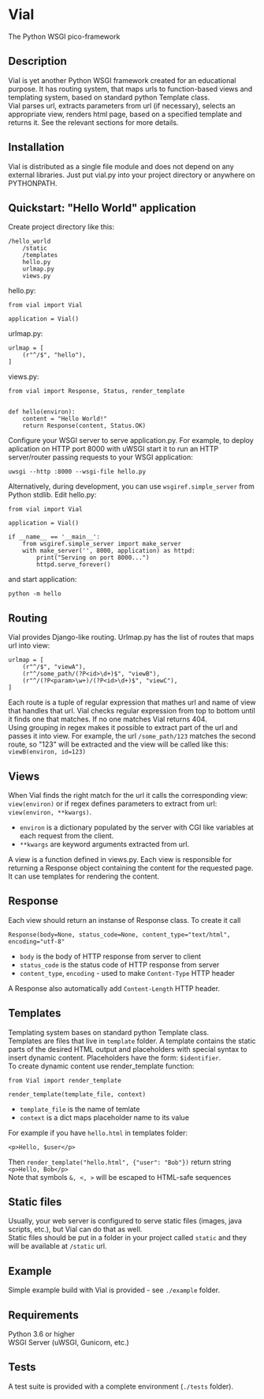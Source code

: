 # Vial
The Python WSGI pico-framework

## Description
Vial is yet another Python WSGI framework created for an educational purpose. It has routing system, that maps urls to function-based views and templating system, based on standard python Template class.  
Vial parses url, extracts parameters from url (if necessary), selects an appropriate view, renders html page, based on a specified template and returns it. See the relevant sections for more details. 

## Installation
Vial is distributed as a single file module and does not depend on any external libraries. Just put vial.py into your project directory or anywhere on PYTHONPATH.

## Quickstart: "Hello World" application
Create project directory like this:  
```
/hello_world
    /static
    /templates
    hello.py
    urlmap.py
    views.py
```

hello.py:
```
from vial import Vial

application = Vial()
```

urlmap.py:
```
urlmap = [
    (r"^/$", "hello"),
]

```

views.py:
```
from vial import Response, Status, render_template


def hello(environ):
    content = "Hello World!"
    return Response(content, Status.OK)
```
Configure your WSGI server to serve application.py. For example, to deploy aplication on HTTP port 8000 with uWSGI start it to run an HTTP server/router passing requests to your WSGI application:
```
uwsgi --http :8000 --wsgi-file hello.py
```
Alternatively, during development, you can use `wsgiref.simple_server` from Python stdlib. Edit hello.py:
```
from vial import Vial

application = Vial()

if __name__ == '__main__':
    from wsgiref.simple_server import make_server
    with make_server('', 8000, application) as httpd:
        print("Serving on port 8000...")
        httpd.serve_forever()
```
and start application:
```
python -m hello
```

## Routing
Vial provides Django-like routing. Urlmap.py has the list of routes that maps url into view:
```
urlmap = [
    (r"^/$", "viewA"),
    (r"^/some_path/(?P<id>\d+)$", "viewB"),
    (r"^/(?P<param>\w+)/(?P<id>\d+)$", "viewC"),
]
```
Each route is a tuple of regular expression that mathes url and name of view that handles that url. Vial checks regular expression from top to bottom until it finds one that matches. If no one matches Vial returns 404.  
Using grouping in regex makes it possible to extract part of the url and passes it into view. For example, the url `/some_path/123` matches the second route, so "123" will be extracted and the view will be called like this: `viewB(environ, id=123)`

## Views
When Vial finds the right match for the url it calls the corresponding view: `view(environ)` or if regex defines parameters to extract from url: `view(environ, **kwargs)`.  
* `environ` is a dictionary populated by the server with CGI like variables at each request from the client.  
* `**kwargs` are keyword arguments extracted from url.  

A view is a function defined in views.py. Each view is responsible for returning a Response object containing the content for the requested page. It can use templates for rendering the content.

## Response
Each view should return an instanse of Response class. To create it call
```
Response(body=None, status_code=None, content_type="text/html", encoding="utf-8"
```
* `body` is the body of HTTP response from server to client
* `status_code` is the status code of HTTP response from server
* `content_type`, `encoding`  - used to make `Content-Type` HTTP header

A Response also automatically add `Content-Length` HTTP header. 

## Templates
Templating system bases on standard python Template class.  
Templates are files that live in `template` folder. A template contains the static parts of the desired HTML output and placeholders with special syntax to insert dynamic content. Placeholders have the form: `$identifier`.  
To create dynamic content use render_template function:
```
from Vial import render_template

render_template(template_file, context)
```
* `template_file` is the name of temlate
* `context` is a dict maps placeholder name to its value

For example if you have `hello.html` in templates folder:
```
<p>Hello, $user</p>
```
Then `render_template("hello.html", {"user": "Bob"})` return string `<p>Hello, Bob</p>`  
Note that symbols `&, <, >` will be escaped to HTML-safe sequences

## Static files
Usually, your web server is configured to serve static files (images, java scripts, etc.), but Vial can do that as well.  
Static files should be put in a folder in your project called `static` and they will be available at `/static` url.

## Example
Simple example build with Vial is provided - see `./example` folder.

## Requirements
Python 3.6 or higher  
WSGI Server (uWSGI, Gunicorn, etc.)

## Tests
A test suite is provided with a complete environment (`./tests` folder).  

